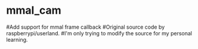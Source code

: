 # mmal_cam
#Add support for mmal frame callback
#Original source code by raspberrypi/userland.
#I'm only trying to modify the source for my personal learning.
